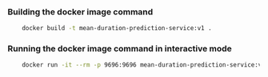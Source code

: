 ### Building the docker image command

```bash
    docker build -t mean-duration-prediction-service:v1 .
```
### Running the docker image command in interactive mode

```bash
    docker run -it --rm -p 9696:9696 mean-duration-prediction-service:v1
```